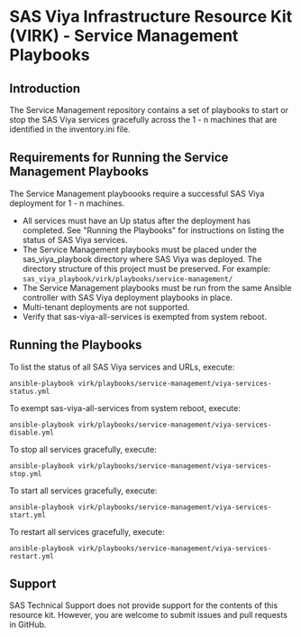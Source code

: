 # SAS Viya Infrastructure Resource Kit (VIRK) - Service Management Playbooks

## Introduction
The Service Management repository contains a set of playbooks to start or stop the SAS Viya services gracefully across the 1 - n machines that are identified in the inventory.ini file.

## Requirements for Running the Service Management Playbooks
The Service Management playboooks require a successful SAS Viya deployment for 1 - n machines.
* All services must have an Up status after the deployment has completed.
  See "Running the Playbooks" for instructions on listing the status of SAS Viya services.
* The Service Management playbooks must be placed under the sas_viya_playbook directory where SAS Viya was deployed. 
  The directory structure of this project must be preserved.
  For example: ```sas_viya_playbook/virk/playbooks/service-management/```
* The Service Management playbooks must be run from the same Ansible controller with SAS Viya deployment playbooks in place.
* Multi-tenant deployments are not supported.
* Verify that sas-viya-all-services is exempted from system reboot.

## Running the Playbooks
To list the status of all SAS Viya services and URLs, execute:
```
ansible-playbook virk/playbooks/service-management/viya-services-status.yml
```
To exempt sas-viya-all-services from system reboot, execute:
```
ansible-playbook virk/playbooks/service-management/viya-services-disable.yml
```
To stop all services gracefully, execute:
```
ansible-playbook virk/playbooks/service-management/viya-services-stop.yml
```
To start all services gracefully, execute:
```
ansible-playbook virk/playbooks/service-management/viya-services-start.yml
```
To restart all services gracefully, execute:
```
ansible-playbook virk/playbooks/service-management/viya-services-restart.yml
```

## Support
SAS Technical Support does not provide support for the contents of this resource kit. However, you are welcome to submit issues and pull requests in GitHub.


